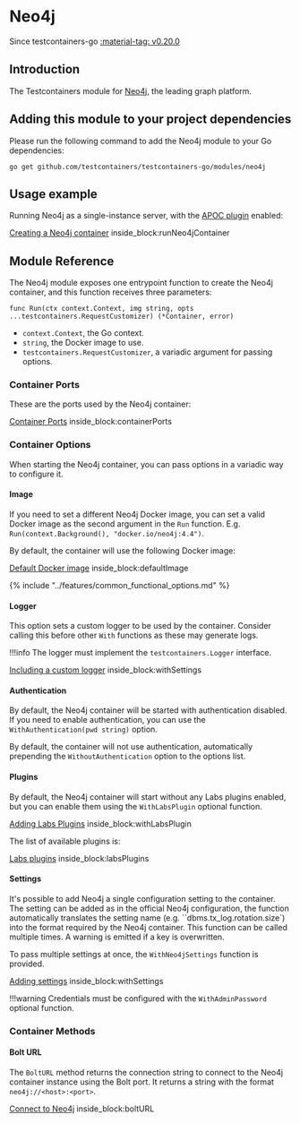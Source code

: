 # Neo4j

Since testcontainers-go <a href="https://github.com/testcontainers/testcontainers-go/releases/tag/v0.20.0"><span class="tc-version">:material-tag: v0.20.0</span></a>

## Introduction

The Testcontainers module for [Neo4j](https://neo4j.com/), the leading graph platform.

## Adding this module to your project dependencies

Please run the following command to add the Neo4j module to your Go dependencies:

```
go get github.com/testcontainers/testcontainers-go/modules/neo4j
```

## Usage example

Running Neo4j as a single-instance server, with the [APOC plugin](https://neo4j.com/developer/neo4j-apoc/) enabled:

<!--codeinclude-->
[Creating a Neo4j container](../../modules/neo4j/examples_test.go) inside_block:runNeo4jContainer
<!--/codeinclude-->

## Module Reference

The Neo4j module exposes one entrypoint function to create the Neo4j container, and this function receives three parameters:

```golang
func Run(ctx context.Context, img string, opts ...testcontainers.RequestCustomizer) (*Container, error)
```

- `context.Context`, the Go context.
- `string`, the Docker image to use.
- `testcontainers.RequestCustomizer`, a variadic argument for passing options.

### Container Ports

These are the ports used by the Neo4j container:

<!--codeinclude-->
[Container Ports](../../modules/neo4j/neo4j.go) inside_block:containerPorts
<!--/codeinclude-->

### Container Options

When starting the Neo4j container, you can pass options in a variadic way to configure it.

#### Image

If you need to set a different Neo4j Docker image, you can set a valid Docker image as the second argument in the `Run` function.
E.g. `Run(context.Background(), "docker.io/neo4j:4.4")`.

By default, the container will use the following Docker image:

<!--codeinclude-->
[Default Docker image](../../modules/neo4j/neo4j.go) inside_block:defaultImage
<!--/codeinclude-->

{% include "../features/common_functional_options.md" %}

#### Logger

This option sets a custom logger to be used by the container. Consider calling this before other `With` functions as these may generate logs.

!!!info
    The logger must implement the `testcontainers.Logger` interface.

<!--codeinclude-->
[Including a custom logger](../../modules/neo4j/neo4j_test.go) inside_block:withSettings
<!--/codeinclude-->

#### Authentication

By default, the Neo4j container will be started with authentication disabled. If you need to enable authentication, you can
use the `WithAuthentication(pwd string)` option.

By default, the container will not use authentication, automatically prepending the `WithoutAuthentication` option to the options list.

#### Plugins

By default, the Neo4j container will start without any Labs plugins enabled, but you can enable them using the `WithLabsPlugin` optional function.

<!--codeinclude-->
[Adding Labs Plugins](../../modules/neo4j/neo4j_test.go) inside_block:withLabsPlugin
<!--/codeinclude-->

The list of available plugins is:

<!--codeinclude-->
[Labs plugins](../../modules/neo4j/config.go) inside_block:labsPlugins
<!--/codeinclude-->

#### Settings

It's possible to add Neo4j a single configuration setting to the container.
The setting can be added as in the official Neo4j configuration, the function automatically translates the setting
name (e.g. ``dbms.tx_log.rotation.size`) into the format required by the Neo4j container.
This function can be called multiple times. A warning is emitted if a key is overwritten.

To pass multiple settings at once, the `WithNeo4jSettings` function is provided.

<!--codeinclude-->
[Adding settings](../../modules/neo4j/neo4j_test.go) inside_block:withSettings
<!--/codeinclude-->

!!!warning
    Credentials must be configured with the `WithAdminPassword` optional function.

### Container Methods

#### Bolt URL

The `BoltURL` method returns the connection string to connect to the Neo4j container instance using the Bolt port.
It returns a string with the format `neo4j://<host>:<port>`.

<!--codeinclude-->
[Connect to Neo4j](../../modules/neo4j/neo4j_test.go) inside_block:boltURL
<!--/codeinclude-->
